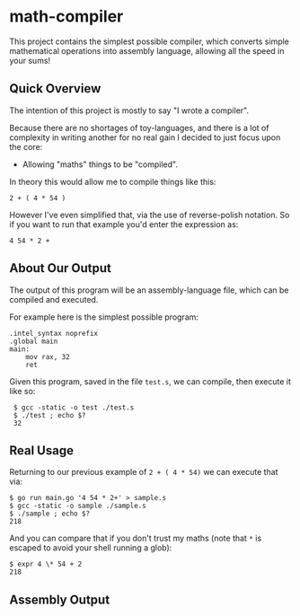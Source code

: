 # math-compiler

This project contains the simplest possible compiler, which converts simple mathematical operations into assembly language, allowing all the speed in your sums!


## Quick Overview

The intention of this project is mostly to say "I wrote a compiler".

Because there are no shortages of toy-languages, and there is a lot of complexity in writing another for no real gain I decided to just focus upon the core:

* Allowing "maths" things to be "compiled".

In theory this would allow me to compile things like this:

    2 + ( 4 * 54 )

However I've even simplified that, via the use of reverse-polish notation.  So if you want to run that example you'd enter the expression as:

    4 54 * 2 +

## About Our Output

The output of this program will be an assembly-language file, which can be compiled and executed.

For example here is the simplest possible program:

    .intel_syntax noprefix
    .global main
    main:
        mov rax, 32
        ret

Given this program, saved in the file `test.s`, we can compile, then execute it like so:

     $ gcc -static -o test ./test.s
     $ ./test ; echo $?
     32



## Real Usage

Returning to our previous example of `2 + ( 4 * 54)` we can execute that via:

    $ go run main.go '4 54 * 2+' > sample.s
    $ gcc -static -o sample ./sample.s
    $ ./sample ; echo $?
    218

And you can compare that if you don't trust my maths (note that `*` is escaped to avoid your shell running a glob):

    $ expr 4 \* 54 + 2
    218


## Assembly Output
